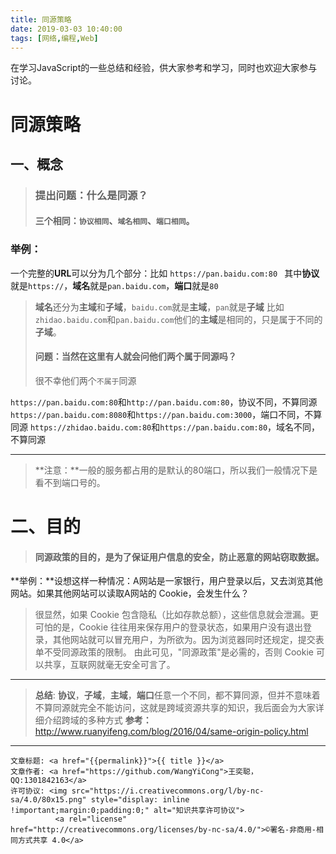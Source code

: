 ```yaml
---
title: 同源策略
date: 2019-03-03 10:40:00
tags: [网络,编程,Web]
---
```

在学习JavaScript的一些总结和经验，供大家参考和学习，同时也欢迎大家参与讨论。

<!--more-->

# 同源策略
## 一、概念
> ### 提出问题：什么是同源？
> #### 三个相同：`协议相同`、`域名相同`、`端口相同`。

### 举例：
一个完整的**URL**可以分为几个部分：比如 `https://pan.baidu.com:80 `
其中**协议**就是`https://`，**域名**就是`pan.baidu.com`，**端口**就是`80`
>**域名**还分为**主域**和**子域**，`baidu.com`就是**主域**，`pan`就是**子域**
>比如`zhidao.baidu.com`和`pan.baidu.com`他们的**主域**是相同的，只是属于不同的**子域**。
> #### 问题：当然在这里有人就会问他们两个属于**同源**吗？
> 很不幸他们两个`不属于`同源

`https://pan.baidu.com:80`和`http://pan.baidu.com:80`，协议不同，不算同源
`https://pan.baidu.com:8080`和`https://pan.baidu.com:3000`，端口不同，不算同源
`https://zhidao.baidu.com:80`和`https://pan.baidu.com:80`，域名不同，不算同源

--------
>**注意：**一般的服务都占用的是默认的80端口，所以我们一般情况下是看不到端口号的。

# 二、目的
>#### 同源政策的目的，是为了保证用户信息的安全，防止恶意的网站窃取数据。

**举例：**设想这样一种情况：A网站是一家银行，用户登录以后，又去浏览其他网站。如果其他网站可以读取A网站的 Cookie，会发生什么？
>很显然，如果 Cookie 包含隐私（比如存款总额），这些信息就会泄漏。更可怕的是，Cookie 往往用来保存用户的登录状态，如果用户没有退出登录，其他网站就可以冒充用户，为所欲为。因为浏览器同时还规定，提交表单不受同源政策的限制。
由此可见，"同源政策"是必需的，否则 Cookie 可以共享，互联网就毫无安全可言了。

-----
>**总结**:   **协议**，**子域**，**主域**，**端口**任意一个不同，都不算同源，但并不意味着不算同源就完全不能访问，这就是跨域资源共享的知识，我后面会为大家详细介绍跨域的多种方式
**参考：** http://www.ruanyifeng.com/blog/2016/04/same-origin-policy.html

-------------------------
><span style="font-size:12px">
	文章标题: <a href="{{permalink}}">{{ title }}</a>
	文章作者: <a href="https://github.com/WangYiCong">王奕聪，QQ:1301842163</a>  
	许可协议: <img src="https://i.creativecommons.org/l/by-nc-sa/4.0/80x15.png" style="display: inline !important;margin:0;padding:0;" alt="知识共享许可协议">
			  <a rel="license" href="http://creativecommons.org/licenses/by-nc-sa/4.0/">©署名-非商用-相同方式共享 4.0</a>
</span>